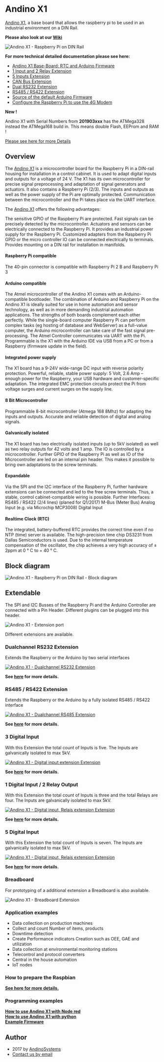 Andino X1
==========

[Andino X1][1], a base board that allows the raspberry pi to be used in an industrial environment on a DIN Rail.

**Please also look at our [Wiki](https://github.com/andino-systems/Andino-X1/wiki)**

![Andino X1 - Raspberry Pi on DIN Rail](Andino-X1-Raspberry-Pi-in-der-industrie.png)  

  

**For more technical detailed documentation please see here:**

- [Andino X1 Base-Board: RTC and Arduino Firmware](https://github.com/andino-systems/doc/)
- [1 Input and 2 Relay Extension](https://github.com/andino-systems/Andino-X1/tree/master/doc/1DI2DO/)
- [5 Inputs Extension](https://github.com/andino-systems/Andino-X1/tree/master/doc/5DI/)
- [CAN Bus Extension](https://github.com/andino-systems/Andino-X1/tree/master/doc/CAN/)
- [Dual RS232 Extension](https://github.com/andino-systems/Andino-X1/tree/master/doc/RS232/)
- [RS485 / RS422 Extension](https://github.com/andino-systems/Andino-X1/tree/master/doc/RS485/)
- [Source of the default Arduino Firmware](https://github.com/andino-systems/Andino-X1/tree/master/src/firmware/counting)
- [Configure the Raspberry Pi to use the 4G Modem](https://github.com/andino-systems/Andino-IO/tree/master/qmi)

**New !**

Andino X1 with Serial Numbers from **201903xxx** has the ATMega328 instead the ATMega168 build in.
This means double Flash, EEProm and RAM !

[Please see here for more Details](https://github.com/andino-systems/Andino-X1/tree/master/doc/BaseBoard)

## Overview

The [Andino X1][1] is a microcontroller board for the Raspberry Pi in a DIN-rail housing for installation in a control cabinet. It is used to adapt digital inputs and outputs for a voltage of 24 V. The X1 has its own microcontroller for precise signal preprocessing and adaptation of signal generators and actuators. It also contains a Raspberry Pi (2/3). The inputs and outputs as well as the power supply of the Pi are optimally protected. Communication between the microcontroller and the Pi takes place via the UART interface.

The [Andino X1][1] offers the following advantages:

The sensitive GPIO of the Raspberry Pi are protected. Fast signals can be precisely detected by the microcontroller. Actuators and sensors can be electrically connected to the Raspberry Pi. It provides an industrial power supply for the Raspberry Pi. Customized adapters from the Raspberry Pi GPIO or the micro controller IO can be connected electrically to terminals. Provides mounting on a DIN rail for installation in manifolds.

#### Raspberry Pi compatible 
The 40-pin connector is compatible with Raspberry Pi 2 B and Raspberry Pi 3

#### Arduino compatible 
The Atmel microcontroller of the Andino X1 comes with an Arduino-compatible bootloader. The combination of Arduino and Raspberry Pi on the Andino X1 is ideally suited for use in home automation and sensor technology, as well as in more demanding industrial automation applications. The strengths of both boards complement each other perfectly. While the single-board computer Raspberry Pi can perform complex tasks (eg hosting of database and WebServer) as a full-value computer, the Arduino microcontroller can take care of the fast signal pre-processing. The Atmel Controller communicates via UART with the Pi. Programmable is the X1 with the Arduino IDE via USB from a PC or from a Raspberry (firmware update in the field).

#### Integrated power supply 
The X1 board has a 9-24V wide-range DC input with reverse polarity protection. Powerful, reliable, stable power supply: 5 Volt, 2.6 Amp – enough power for the Raspberry, your USB hardware and customer-specific adaptation. The integrated EMC protection circuits protect the Pi from voltage surges and current surges on the supply line.

#### 8 Bit Microcontroller 
Programmable 8-bit microcontroller (Atmega 168 8Mhz) for adapting the inputs and outputs. Accurate and reliable detection of digital and analog signals.

#### Galvanically isolated 
The X1 board has two electrically isolated inputs (up to 5kV isolated) as well as two relay outputs for 42 volts and 1 amp. The IO is controlled by a microcontroller. Further GPIO of the Raspberry Pi as well as IO of the Microcontroller are led on an internal pin header. This makes it possible to bring own adaptations to the screw terminals.

#### Expandable
Via the SPI and the I2C interface of the Raspberry Pi, further hardware extensions can be connected and led to the free screw terminals. Thus, a stable, control cabinet-compatible wiring is possible. Further Interfaces: RS485 / RS422 (2/4 lines) (planed for Q1/2017) M-Bus (Meter Bus) Analog Input (e.g. via Microchip MCP3008) Digital Input

#### Realtime Clock (RTC)
The integrated, battery-buffered RTC provides the correct time even if no NTP (time) server is available. The high-precision time chip DS3231 from Dallas Semiconductors is used. Due to the internal temperature compensation of the oscillator, the chip achieves a very high accuracy of ± 2ppm at 0 ° C to + 40 ° C.

## Block diagram
![Andino X1 - Raspberry Pi on DIN Rail - Block diagram](https://andino.systems/wp-content/uploads/Andino-X1-Block-schema-1024x671.png)

## Extendable
The SPI and I2C Busses of the Raspberry Pi and the Arduino Controller are connected with a Pin Header.
Different plugins can be plugged into this header.

![Andino X1 - Extension port](https://andino.systems/wp-content/uploads/Extension-Pinout-300x293.png)

Different extensions are available.

### Dualchannel RS232 Extension
Extends the Raspberry or the Arduino by two serial interfaces 

[![Andino X1 - Dualchannel RS232 Extension](https://andino.systems/wp-content/uploads/rs232-extension-small-300x205.png)](https://github.com/andino-systems/Andino-X1/tree/master/doc/RS232)

**See [here](https://github.com/andino-systems/Andino-X1/tree/master/doc/RS232) for more details.**

### RS485 / RS422 Extension
Extends the Raspberry or the Arduino by a fully isolated RS485 / RS422 interface

[![Andino X1 - Dualchannel RS485 Extension](https://andino.systems/wp-content/uploads/rs485-extension-small-300x235.png)](https://github.com/andino-systems/Andino-X1/tree/master/doc/RS485)

**See [here](https://github.com/andino-systems/Andino-X1/tree/master/doc/RS485) for more details.**

### 3 Digital Input
With this Extension the total count of Inputs is five. The Inputs are galvanically isolated to max 5kV.

[![Andino X1 - Digital input extension Extension](https://andino.systems/wp-content/uploads/3in-extension-small-300x211.png)](https://github.com/andino-systems/Andino-X1/tree/master/doc/3DI)

**See [here](https://github.com/andino-systems/Andino-X1/tree/master/doc/3DI) for more details.**

### 1 Digital Input / 2 Relay Output
With this Extension the total count of Inputs is three and the total Relays are four. The Inputs are galvanically isolated to max 5kV.

[![Andino X1 - Digital input, Relais extension Extension](https://andino.systems/wp-content/uploads/1in2out-extension-small-300x209.png)](https://github.com/andino-systems/Andino-X1/tree/master/doc/1DI2DO)

**See [here](https://github.com/andino-systems/Andino-X1/tree/master/doc/1DI2DO) for more details.**

### 5 Digital Input
With this Extension the total count of Inputs is seven. The Inputs are galvanically isolated to max 5kV.

[![Andino X1 - Digital input, Relais extension Extension](https://andino.systems/wp-content/uploads/5di-extension-small.png)](https://github.com/andino-systems/Andino-X1/tree/master/doc/5DI)

**See [here](https://github.com/andino-systems/Andino-X1/tree/master/doc/5DI) for more details.**



### Breadboard
For prototyping of a additional extension a Breadboard is also available.

![Andino X1 - Breadboard Extension](https://andino.systems/wp-content/uploads/breadboard-extension-small-300x232.png)

### Application examples
* Data collection on production machines
* Collect and count Number of items, products
* Downtime detection
* Create Performance indicators Creation such as OEE, GAE and utilization
* Data collection at environmental monitoring stations
* Telecontrol and protocol converters
* Central in the house automation
* IoT nodes

### How to prepare the Raspbian
**[See here for more details.][3]**

### Programming examples

**[How to use Andino X1 with Node red](https://github.com/andino-systems/Andino-X1/tree/master/src/node-red-contrib-andinox1)**   
**[How to use Andino X1 with python](https://github.com/andino-systems/Andino-X1/tree/master/src/python)**   
**[Example Firmware](https://github.com/andino-systems/Andino-X1/tree/master/src/firmware/counting)**   


Author
-----

* 2017 by [AndinoSystems][2]
* [Contact us by email](mailto:info@andino.systems)

[1]:https://andino.systems/andino-x1/
[2]:https://github.com/andino-systems/Andino-X1
[3]:https://github.com/andino-systems/Andino-X1/tree/master/doc/BaseBoard

